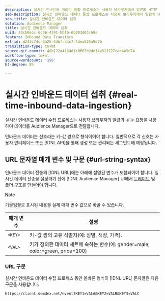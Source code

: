 ```yaml
---
description: 실시간 인바운드 데이터 통합 프로세스는 사용자 브라우저에서 일련의 HTTP 요청을 사용하여 데이터를 Audience Manager으로 전달합니다.
seo-description: 실시간 인바운드 데이터 통합 프로세스는 사용자 브라우저에서 일련의 HTTP 요청을 사용하여 데이터를 Audience Manager으로 전달합니다.
seo-title: 실시간 인바운드 데이터 섭취
solution: Audience Manager
title: 실시간 인바운드 데이터 섭취
uuid: 43cb0ebc-6c36-4391-bbfb-6b203d63c69a
feature: Inbound Data Transfers
exl-id: d243c74c-3a29-4dbf-a4c7-43ea526a9d7b
translation-type: tm+mt
source-git-commit: 48b122a4184d1c0662b9de14e92f727caa4a9d74
workflow-type: tm+mt
source-wordcount: '198'
ht-degree: 8%

---
```


# 실시간 인바운드 데이터 섭취 {#real-time-inbound-data-ingestion}

실시간 인바운드 데이터 수집 프로세스는 사용자 브라우저의 일련의 `HTTP` 요청을 사용하여 데이터를 Audience Manager으로 전달합니다.

<!-- c_rt_inbound_real_time.xml -->

인바운드 데이터는 신호라는 키-값 쌍으로 형식이어야 합니다. 일반적으로 각 신호는 사용자 인터페이스 또는 [!DNL API]을 통해 생성 또는 관리되는 세그먼트에 매핑됩니다.

## URL 문자열 매개 변수 및 구문 {#url-string-syntax}

인바운드 데이터 전송의 [!DNL URL]에는 아래에 설명된 변수가 포함되어야 합니다. 실시간 데이터 전송을 설정하기 전에 [!DNL Audience Manager] UI에서 [트레이트](../../../features/traits/create-onboarded-rule-based-traits.md) 및 [폴더 구조](../../../features/traits/trait-storage.md#create-trait-storage-folder)를 만들어야 합니다.

>[!NOTE]
>
>기울임꼴로 표시된 내용을 실제 매개 변수 값으로 바꿀 수 있습니다.

| 매개 변수 | 설명 |
|---|---|
| `<KEY>` | 키-값 쌍의 고유 식별자(예: 성별, 색상, 가격). |
| `<VAL>` | 키가 정의한 데이터 세트에 속하는 변수(예: gender=male, color=green, price=100) |

### URL 구문

실시간 인바운드 데이터 수집 프로세스 동안 올바른 형식의 [!DNL URL] 문자열은 다음 구문을 사용합니다.

```
https://client.demdex.net/event?KEY1=VALA&KEY2=VALB&KEY3=VALC
```

